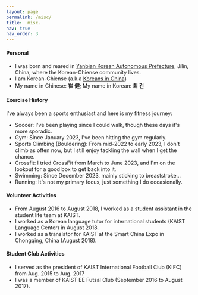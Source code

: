 ```yaml
---
layout: page
permalink: /misc/
title:  misc.
nav: true
nav_order: 3
---
```

<!-- _pages/publications.md -->
<div class="misc">


<h4>Personal</h4>
<ul class="space_list">
    <li>I was born and reared in 
        <a href="https://en.wikipedia.org/wiki/Yanbian_Korean_Autonomous_Prefecture" target="_blank">Yanbian Korean Autonomous Prefecture,</a>        
        Jilin, China, where the Korean-Chiense community lives. 
    </li>  
    <li> I am Korean-Chiense (a.k.a <a href="https://en.wikipedia.org/wiki/Koreans_in_China" target="_blank">Koreans in China</a>)</li>          
    <li>
My name in Chinese: <b>崔 健</b>; My name in Korean: <b>최 건</b></li>    
</ul>

<h4>Exercise History</h4>
I've always been a sports enthusiast and here is my fitness journey:

<ul class="space_list">
    <li> Soccer: I've been playing since I could walk, though these days it's more sporadic.</li>
    <li> Gym: Since January 2023, I've been hitting the gym regularly.</li>
    <li> Sports Climbing (Bouldering): From mid-2022 to early 2023, I don't climb as often now, but I still enjoy tackling the wall when I get the chance.</li>
    <li> Crossfit: I tried CrossFit from March to June 2023, and I'm on the lookout for a good box to get back into it.</li>
    <li> Swimming: Since December 2023, mainly sticking to breaststroke...</li>
    <li> Running: It's not my primary focus, just something I do occasionally.</li>
</ul>


<h4>Volunteer Activities</h4>
<ul class="space_list">        
    <li>From August 2016 to August 2018, I worked as a student assistant in the student life team at KAIST.</li>
    <li>I worked as a Korean language tutor for international students (KAIST Language Center) in August 2018.</li>
    <li>I worked as a translator for KAIST at the Smart China Expo in Chongqing, China (August 2018).</li>    
</ul>


<h4> Student Club Activities</h4>
<ul class="space_list">
    <li>I served as the president of KAIST International Football Club (KIFC) from Aug. 2015 to Aug. 2017</li>
    <li>I was a member of KAIST EE Futsal Club (September 2016 to August 2017).</li>
</ul>

<br>


</div>
